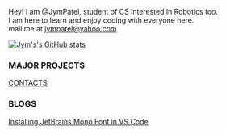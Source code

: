 Hey! I am @JymPatel, student of CS interested in Robotics too.  
I am here to learn and enjoy coding with everyone here.  
mail me at jympatel@yahoo.com

[![Jym's's GitHub stats](https://github-readme-stats.vercel.app/api?username=JymPatel)](https://github.com/JymPatel/github-readme-stats)  

### MAJOR PROJECTS
[CONTACTS](/data/programs/contacts.md)  

### BLOGS
[Installing JetBrains Mono Font in VS Code](/data/posts/Installing-JBMonoText-toVSCode.md)  
